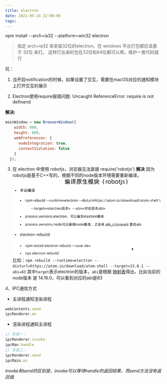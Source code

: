 ```yaml
---
title: electron
date: 2021-05-24 22:00:06
tags:
---
```



npm install --arch=ia32 --platform=win32 electron
> 指定 arch=ia32 来安装32位的electron，在 windows 平台打包都应该基于 32位 来打。
> 这样打出来的包在32位和64位都可以用，维护一套代码就行



坑：
1. 当开启notification的时候，如果设置了交互，需要在macOS对应的通知模块上打开交互的展示

2. Electron使用require报错问题: Uncaught ReferenceError: require is not definend

**解决:**
```javascript
mainWindow = new BrowserWindow({
    width: 800,
    height: 600,
    webPreferences: {
      nodeIntegration: true,
      contextIsolation: false
    }
  });
```

3. 在 electron 中使用 robotjs，浏览器无法直接 require('robotjs')
**解决**
因为robotjs是基于C++写的，根据不同的node版本环境需要重新编译。
![](./electron/robotjs.png)
比如：`npm rebuild --runtime=electron --disturl=https://atom.io/download/atom-shell --target=13.0.1 --abi=83`
其中`target`表示electron的版本，`abi`是根据 [映射表](https://github.com/mapbox/node-pre-gyp/blob/master/lib/util/abi_crosswalk.json)得出，比如当前的 node版本 是 14.16.0，可以看到对应的abi是83

4、IPC通信方式
* 主进程通知渲染进程
```javascript
webContents.send
ipcRenderer.on
```
* 渲染进程通知主进程
```js
// 方式一：
ipcRenderer.invoke
ipcMan.handle
// 方式二：
ipcRenderer.send
ipcMain.on
```
*invoke和send的区别是，invoke可以等待handle的返回结果，而send方法没有返回值*